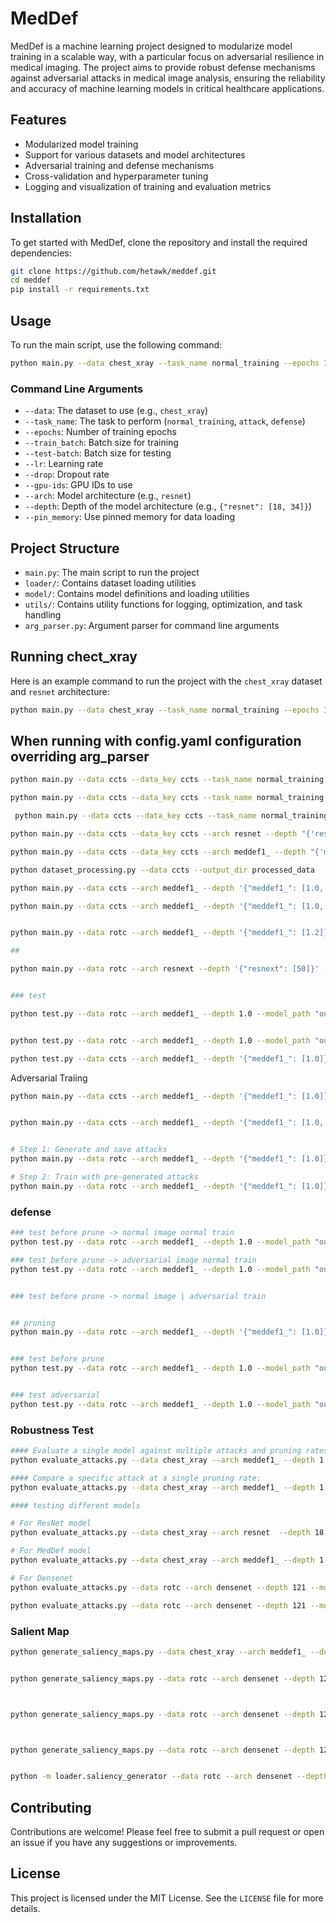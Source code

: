 # MedDef

MedDef is a machine learning project designed to modularize model training in a scalable way, with a particular focus on adversarial resilience in medical imaging. The project aims to provide robust defense mechanisms against adversarial attacks in medical image analysis, ensuring the reliability and accuracy of machine learning models in critical healthcare applications.

## Features

- Modularized model training
- Support for various datasets and model architectures
- Adversarial training and defense mechanisms
- Cross-validation and hyperparameter tuning
- Logging and visualization of training and evaluation metrics

## Installation

To get started with MedDef, clone the repository and install the required dependencies:

```bash
git clone https://github.com/hetawk/meddef.git
cd meddef
pip install -r requirements.txt
```

## Usage

To run the main script, use the following command:

```bash
python main.py --data chest_xray --task_name normal_training --epochs 100 --train_batch 32 --test-batch 32 --lr 0.001 --drop 0.5 --gpu-ids 2 --arch resnet --depth '{"resnet": [18, 34]}' --pin_memory
```

### Command Line Arguments

- `--data`: The dataset to use (e.g., `chest_xray`)
- `--task_name`: The task to perform (`normal_training`, `attack`, `defense`)
- `--epochs`: Number of training epochs
- `--train_batch`: Batch size for training
- `--test-batch`: Batch size for testing
- `--lr`: Learning rate
- `--drop`: Dropout rate
- `--gpu-ids`: GPU IDs to use
- `--arch`: Model architecture (e.g., `resnet`)
- `--depth`: Depth of the model architecture (e.g., `{"resnet": [18, 34]}`)
- `--pin_memory`: Use pinned memory for data loading

## Project Structure

- `main.py`: The main script to run the project
- `loader/`: Contains dataset loading utilities
- `model/`: Contains model definitions and loading utilities
- `utils/`: Contains utility functions for logging, optimization, and task handling
- `arg_parser.py`: Argument parser for command line arguments

## Running chect_xray

Here is an example command to run the project with the `chest_xray` dataset and `resnet` architecture:

```bash
python main.py --data chest_xray --task_name normal_training --epochs 100 --train_batch 32 --test-batch 32 --lr 0.001 --drop 0.5 --gpu-ids 2 --arch resnet --depth '{"resnet": [18, 34]}' --pin_memory
```

## When running with config.yaml configuration overriding arg_parser

```bash
python main.py --data ccts --data_key ccts --task_name normal_training --epochs 2 --train_batch 8 --test-batch 8 --lr 0.001 --drop 0.5 --gpu-ids 0 --arch [resnet, meddef1_] --depth "{'resnet': [18,34], 'meddef1_': [1.0,1.1]}"
```

```bash
python main.py --data ccts --data_key ccts --task_name normal_training --epochs 10 --train_batch 8 --test-batch 8 --lr 0.001 --min-lr 1e-6 --warmup-epochs 5 --lr-scheduler cosine --weight-decay 1e-5 --lambda_l2 0.0001 --drop 0.2 --gpu-ids 0 --arch meddef2_ --depth "{'meddef2_': [2.1]}" --adv_training
```

```bash
 python main.py --data ccts --data_key ccts --task_name normal_training --epochs 100 --train_batch 32 --test-batch 32 --lr 0.01 --min-lr 1e-7 --warmup-epochs 10 --lr-scheduler cosine --weight-decay 1e-6 --lambda_l2 0.00001 --drop 0.2 --gpu-ids 0 --arch meddef2_ --depth "{'meddef2_': [2.0, 2.1, 2.2, 2.3, 2.4]}" --adv_training --max-grad-norm 1.0 --accumulation_steps 4 --patience 15
```

```bash
python main.py --data ccts --data_key ccts --arch resnet --depth "{'resnet': [18]}" --train_batch 32 --epochs 2 --lr 0.001 --drop 0.3 --accumulation_steps 8 --workers 1 --pin_memory
```

```bash
python main.py --data ccts --data_key ccts --arch meddef1_ --depth "{'meddef1_': [1.0, 1.1, 1.2]}" --train_batch 64 --epochs 2 --lr 0.001 --drop 0.3 --workers 8 --pin_memory
```




```bash
python dataset_processing.py --data ccts --output_dir processed_data

python main.py --data ccts --arch meddef1_ --depth '{"meddef1_": [1.0, 1.1, 1.2]}' --train_batch 32 --epochs 100 --lr 0.001 --drop 0.3 --num_workers 4 --pin_memory --gpu-ids 0 --task_name normal_training --optimizer adam

python main.py --data ccts --arch meddef1_ --depth '{"meddef1_": [1.0, 1.1, 1.2]}' --train_batch 32 --epochs 2 --lr 0.001 --drop 0.3 --num_workers 4 --pin_memory --gpu-ids 0 --task_name normal_training --optimizer adam --scheduler StepLR


python main.py --data rotc --arch meddef1_ --depth '{"meddef1_": [1.2]}' --train_batch 64 --epochs 100 --lr 0.0001 --drop 0.3 --weight_decay 0.0001 --num_workers 4 --pin_memory --gpu-ids 0 --task_name normal_training --optimizer adam --attack_eps 0.2 --adv_weight 0.3 --attack_type pgd

## 

python main.py --data rotc --arch resnext --depth '{"resnext": [50]}' --train_batch 64 --epochs 2 --lr 0.001 --drop 0.3 --num_workers 4 --pin_memory --gpu-ids 0 --task_name normal_training --optimizer adam


### test

python test.py --data rotc --arch meddef1_ --depth 1.0 --model_path "out/normal_training/rotc/meddef1__1.0/save_model/best_meddef1__1.0_rotc_epochs100_lr0.001_batch32_20250221.pth" --image_path "processed_data/rotc/test/NORMAL/NORMAL-9251-1.jpeg"


python test.py --data rotc --arch meddef1_ --depth 1.0 --model_path "out/normal_training/rotc/meddef1__1.0/save_model/best_meddef1__1.0_rotc_epochs100_lr0.001_batch32_20250221.pth" --image_path "processed_data/rotc/test/NORMAL/NORMAL-9251-1.jpeg"

python test.py --data ccts --arch meddef1_ --depth '{"meddef1_": [1.0]}' --test_batch 32 --num_workers 4 --pin_memory --gpu-ids 0 --task_name normal_training --model_path "out/normal_training/ccts/meddef1__1.0/save_model/best_meddef1__1.0_ccts_epochs5_lr0.001_batch32_20250217.pth"


```


Adversarial Traiing
```bash
python main.py --data ccts --arch meddef1_ --depth '{"meddef1_": [1.0]}' --train_batch 32 --epochs 3 --lr 0.001 --drop 0.3 --num_workers 4 --pin_memory --gpu-ids 0 --task_name normal_training --optimizer adam --adversarial --attack_type fgsm


python main.py --data ccts --arch meddef1_ --depth '{"meddef1_": [1.0, 1.1, 1.2]}' --train_batch 32 --epochs 100 --lr 0.001 --drop 0.3 --num_workers 4 --pin_memory --gpu-ids 0 --task_name normal_training --optimizer adam --adversarial 



```

```bash
# Step 1: Generate and save attacks
python main.py --data rotc --arch meddef1_ --depth '{"meddef1_": [1.0]}' --task_name attack --attack_type fgsm --attack_eps 0.3 --save_attacks

# Step 2: Train with pre-generated attacks
python main.py --data rotc --arch meddef1_ --depth '{"meddef1_": [1.0]}' --train_batch 32 --epochs 5 --lr 0.001 --drop 0.3 --num_workers 4 --pin_memory --gpu-ids 0 --task_name normal_training --optimizer adam --adversarial --attack_type fgsm
```


### defense
```bash
### test before prune -> normal image normal train
python test.py --data rotc --arch meddef1_ --depth 1.0 --model_path "out/normal_training/rotc/meddef1__1.0/adv/save_model/best_meddef1__1.0_rotc_epochs100_lr0.001_batch64_20250224.pth" --image_path "processed_data/rotc/test/NORMAL/NORMAL-9251-1.jpeg"

### test before prune -> adversarial image normal train
python test.py --data rotc --arch meddef1_ --depth 1.0 --model_path "out/normal_training/rotc/meddef1__1.0/adv/save_model/best_meddef1__1.0_rotc_epochs100_lr0.001_batch64_20250224.pth" --image_path "out/attacks/rotc/meddef1__1.0/fgsm/train/adversarial/adv_train_0.png"


### test before prune -> normal image | adversarial train


## pruning
python main.py --data rotc --arch meddef1_ --depth '{"meddef1_": [1.0]}' --task_name defense --model_path "out/normal_training/rotc/meddef1__1.0/save_model/best_meddef1__1.0_rotc_epochs100_lr0.001_batch64_20250221.pth" --prune_rate 0.3


### test before prune
python test.py --data rotc --arch meddef1_ --depth 1.0 --model_path "out/normal_training/rotc/meddef1__1.0/save_model/best_meddef1__1.0_rotc_epochs100_lr0.001_batch64_20250221.pth" --image_path "processed_data/rotc/test/NORMAL/NORMAL-9251-1.jpeg"


### test adversarial
python test.py --data rotc --arch meddef1_ --depth 1.0 --model_path "out/defense/rotc/meddef1__1.0/save_model/pruned_meddef1__1.0_epochs100_lr0.001_batch32_20250224.pth" --image_path "processed_data/rotc/test/NORMAL/NORMAL-9251-1.jpeg" --task_name defense


```

### Robustness Test
```bash
#### Evaluate a single model against multiple attacks and pruning rates:
python evaluate_attacks.py --data chest_xray --arch meddef1_ --depth 1.0 --model_path "out/normal_training/chest_xray/meddef1__1.0/save_model/best_meddef1__1.0_chest_xray_epochs100_lr0.0001_batch16_20250227.pth" --attack_types fgsm pgd bim --attack_eps 0.1 --prune_rates 0.0 0.1 0.3 0.5 0.7 --batch_size 32 --num_workers 4 --pin_memory --gpu-ids 1

#### Compare a specific attack at a single pruning rate:
python evaluate_attacks.py --data chest_xray --arch meddef1_ --depth 1.0 --model_path "out/normal_training/chest_xray/meddef1__1.0/save_model/best_meddef1__1.0_chest_xray_epochs100_lr0.0001_batch16_20250227.pth" --attack_types fgsm --attack_eps 0.1 --prune_rates 0.3 --gpu-ids 1

#### testing different models

# For ResNet model
python evaluate_attacks.py --data chest_xray --arch resnet  --depth 18 --model_path "out/normal_training/chest_xray/resnet_18/save_model/best_resnet_18_chest_xray_epochs100_lr0.001_batch32_20250227.pth" --attack_types fgsm pgd --prune_rates 0.0 0.3 0.5 --gpu-ids 1

# For MedDef model
python evaluate_attacks.py --data chest_xray --arch meddef1_ --depth 1.0 --model_path "out/normal_training/chest_xray/meddef1__1.0/save_model/best_meddef1__1.0_chest_xray_epochs100_lr0.0001_batch16_20250227.pth" --attack_types fgsm pgd --prune_rates 0.0 0.3 0.5 --gpu-ids 1

# For Densenet
python evaluate_attacks.py --data rotc --arch densenet --depth 121 --model_path "out/normal_training/rotc/densenet_121/adv/save_model/best_densenet_121_rotc_epochs100_lr0.0001_batch32_20250228.pth" --attack_types fgsm pgd bim --attack_eps 0.2 --prune_rates 0.0 0.1 0.3 0.5 0.7 --batch_size 32 --num_workers 4 --pin_memory --gpu-ids 1

python evaluate_attacks.py --data rotc --arch densenet --depth 121 --model_path "out/normal_training/rotc/densenet_121/adv/save_model/best_densenet_121_rotc_epochs100_lr0.0001_batch32_20250228.pth" --attack_types cw zoo boundary elasticnet onepixel fgsm pgd bim jsma --attack_eps 0.2 --prune_rates 0.0 0.1 0.2 0.3 0.4 0.5 0.6 0.7 0.8 --batch_size 32 --num_workers 4 --pin_memory --gpu-ids 1

```


### Salient Map
```bash
python generate_saliency_maps.py --data chest_xray --arch meddef1_ --depth 1.0 --model_path "out/normal_training/chest_xray/meddef1__1.0/save_model/best_meddef1__1.0_chest_xray_epochs100_lr0.0001_batch16_20250227.pth"  --image_path "out/normal_training/chest_xray/resnet_18/attack/fgsm/sample_0_adv.png"


python generate_saliency_maps.py --data rotc --arch densenet --depth 121 --model_path "out/normal_training/rotc/densenet_121/adv/save_model/best_densenet_121_rotc_epochs100_lr0.0001_batch32_20250228.pth"  --image_path "out/normal_training/rotc/densenet_121/attack/fgsm/sample_0_adv.png"



python generate_saliency_maps.py --data rotc --arch densenet --depth 121 --model_path "out/normal_training/rotc/densenet_121/adv/save_model/best_densenet_121_rotc_epochs100_lr0.0001_batch32_20250228.pth" --image_path "out/normal_training/rotc/densenet_121/attack/fgsm/sample_0_adv.png"



python generate_saliency_maps.py --data rotc --arch densenet --depth 121 --model_path "out/normal_training/rotc/densenet_121/adv/save_model/best_densenet_121_rotc_epochs100_lr0.0001_batch32_20250228.pth" --image_paths "out/normal_training/rotc/densenet_121/attack/fgsm/sample_0_orig.png" "out/normal_training/rotc/densenet_121/attack/fgsm/sample_2_orig.png" "out/normal_training/rotc/densenet_121/attack/fgsm/sample_2_orig.png"


python -m loader.saliency_generator --data rotc --arch densenet --depth 121 --model_path "out/normal_training/rotc/densenet_121/adv/save_model/best_densenet_121_rotc_epochs100_lr0.0001_batch32_20250228.pth" --image_paths "out/normal_training/rotc/densenet_121/attack/fgsm/sample_0_orig.png" "out/normal_training/rotc/densenet_121/attack/fgsm/sample_3_orig.png" "out/normal_training/rotc/densenet_121/attack/fgsm/sample_4_orig.png"
```
## Contributing

Contributions are welcome! Please feel free to submit a pull request or open an issue if you have any suggestions or improvements.

## License

This project is licensed under the MIT License. See the `LICENSE` file for more details.


